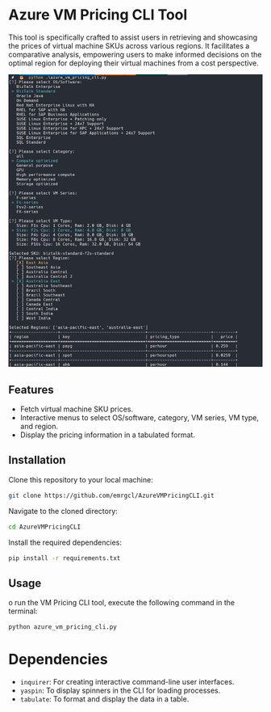 # Azure VM Pricing CLI Tool

This tool is specifically crafted to assist users in retrieving and showcasing the prices of virtual machine SKUs across various regions. It facilitates a comparative analysis, empowering users to make informed decisions on the optimal region for deploying their virtual machines from a cost perspective.

![Example Image](./images/sreenshot.png)


## Features

- Fetch virtual machine SKU prices.
- Interactive menus to select OS/software, category, VM series, VM type, and region.
- Display the pricing information in a tabulated format.

## Installation

Clone this repository to your local machine:

```bash
git clone https://github.com/emrgcl/AzureVMPricingCLI.git
```

Navigate to the cloned directory:

```bash
cd AzureVMPricingCLI
```

Install the required dependencies:

```bash
pip install -r requirements.txt

```

## Usage

o run the VM Pricing CLI tool, execute the following command in the terminal:

```bash
python azure_vm_pricing_cli.py
```

# Dependencies

- `inquirer`: For creating interactive command-line user interfaces.
- `yaspin`: To display spinners in the CLI for loading processes.
- `tabulate`: To format and display the data in a table.